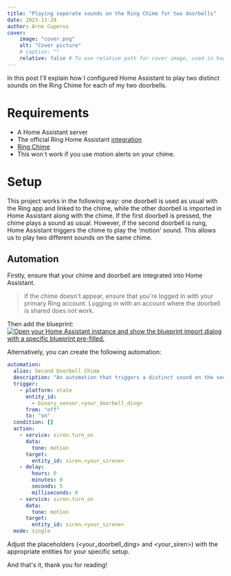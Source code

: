 ```yaml
---
title: "Playing seperate sounds on the Ring Chime for two doorbells"
date: 2023-11-28
author: Arne Cuperus
cover:
    image: "cover.png"
    alt: "Cover picture"
    # caption: ""
    relative: false # To use relative path for cover image, used in hugo Page-bundles
---
```


In this post I'll explain how I configured Home Assistant to play two distinct sounds on the Ring Chime for each of my two doorbells.

# Requirements
- A Home Assistant server
- The official Ring Home Assistant [integration](https://www.home-assistant.io/integrations/ring/)
- [Ring Chime](https://ring.com/products/smart-security-chime)
- This won´t work if you use motion alerts on your chime.

# Setup
This project works in the following way: one doorbell is used as usual with the Ring app and linked to the chime, while the other doorbell is imported in Home Assistant along with the chime. If the first doorbell is pressed, the chime plays a sound as usual. However, if the second doorbell is rung, Home Assistant triggers the chime to play the 'motion' sound. This allows us to play two different sounds on the same chime.

## Automation
Firstly, ensure that your chime and doorbell are integrated into Home Assistant. 
> If the chime doesn't appear, ensure that you're logged in with your primary Ring account. Logging in with an account where the doorbell is shared does not work.

Then add the blueprint:
[![Open your Home Assistant instance and show the blueprint import dialog with a specific blueprint pre-filled.](https://my.home-assistant.io/badges/blueprint_import.svg)](https://my.home-assistant.io/redirect/blueprint_import/?blueprint_url=https%3A%2F%2Farnecuperus.nl%2Fen%2Fprojects%2Fring_chime%2Fring_chime.yaml)

Alternatively, you can create the following automation:
```yaml
automation:
  alias: Second Doorbell Chime
  description: "An automation that triggers a distinct sound on the second doorbell, making the chime ring twice."
  trigger:
    - platform: state
      entity_id:
        - binary_sensor.<your_doorbell_ding>
      from: "off"
      to: "on"
  condition: []
  action:
    - service: siren.turn_on
      data:
        tone: motion
      target:
        entity_id: siren.<your_sirene>
    - delay:
        hours: 0
        minutes: 0
        seconds: 5
        milliseconds: 0
    - service: siren.turn_on
      data:
        tone: motion
      target:
        entity_id: siren.<your_sirene>
  mode: single
```
Adjust the placeholders (<your_doorbell_ding> and <your_siren>) with the appropriate entities for your specific setup.

And that's it, thank you for reading!